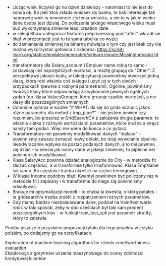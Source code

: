 - Licząc wiek, liczyłeś go na dzień dzisiejszy - natomiast to nie jest do konca ok. Bo jeśli ktoś składa wniosek do
  banku, to bak interesuje tak naprawdę wiek w momencie złożenia wniosku, a nie to w jakim wieku dana osoba jest
  dzisiaj. Do policzenia takiego właściwego wieku musi buć wykorzystana zmienne lead_creation_date
- w sekcji Show categorical features preprocessing pod "after" wkradł sie błąd w prezentacji: jest tu ta sama tabelka co
  wyżej
- do zamianiania zmiennej na binarną mówiąća o tym czy jest brak czy nie można wykorzystać gotowca z
  sklearna: https://scikit-learn.org/stable/modules/generated/sklearn.impute.MissingIndicator.html
- transformatory dla Salary_account i Empluer name robią to samo - zostawiają ileś najczęstszych wartości, a resztę
  grupują do "Other". Z perspektywy jakości kodu, w takiej sytuacji powinniśmy stworzyć jedną klasę, która robi właśnie
  coś takiego i użyć jej w tych dwóch przypadkach (pewnie z rożnymi parametrami). Ogólnie, powinniśmy tworzyć klasy
  które odpowiadają za wykonanie pewnych ogólnych zadań (np. klasa ValuesGrouper, która grupuje rzadkie wartości), a nie
  klasy dla poszczególnych zmiennych
- Odnośnie pytania w kodzie "# WHAT: da się do grida wrzucić jakoś różne parametry dla metod z tmp_pipe?" - nie jestem
  pewien czy rozumiem, bo przeciez w GridSearchCV z założenia drugia parametr, to właśnie siatka z różnymi wartościami
  parametrów, które można a wręcz należy tam podać. Więc nie wiem do konca o co pytasz.
- Transformatory nei ppowinny modyfikować danych "inplace" - powinniśmy zawsze zwracać nowy obiekt, bo tutaj wywołanie
  pipelinu nieodwracalnie wpływa na postać podanych danych, a to nei pownno się dziać - w sensie jak mamy dane w jakiejś
  zmiennej, to pipeline nei poininen ich modyfikować.
- Klasa SalaryAcc powinna działać analogicznie do City - w metodzie fit zliczać częstości, a w transformie tylko
  trnsformować. Klasa EmpName tak samo. Bo częstości trzeba określić na części treningowej.
- W klasie Income podobny błąd: Kwantyl powininen być policzony raz w metodzie fit i zapisany i w transformie do niego
  się powinniśmy odwoływać.
- Brakuje mi optymalizacji modeli - to chyba ta kwestia, o którą pytałeś - te gridsearch'e trzeba zrobić z rozpatrzeniem
  różnych parametrów.
- Gdy mamy bardzo niezbalanswane dane, podział na train/test warto robić w taki sposób, żeby w obu cześciach był taki
  sam procent poszczególnych klas - w funkcji train_test_spli jest parametr stratify, który to załatwia.

Prośba jeszcze o przysłanie propozycji tytułu dla tego projektu w jezyku polskim, bo dodajemy go na certyfikatach.

Exploration of machine learning algorithms for clients creditworthiness evaluation  
Eksploracja algorytmów uczenia maszynowego do oceny zdolności kredytowej klientów 